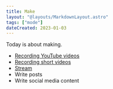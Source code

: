 ```yaml
---
title: Make
layout: "@layouts/MarkdownLayout.astro"
tags: ["mode"]
dateCreated: 2023-01-03
---
```


Today is about making.

- [Recording YouTube videos](/mode/record-youtube-video)
- [Recording short videos](/mode/record-short-video)
- [Stream](/mode/stream)
- Write posts
- Write social media content

